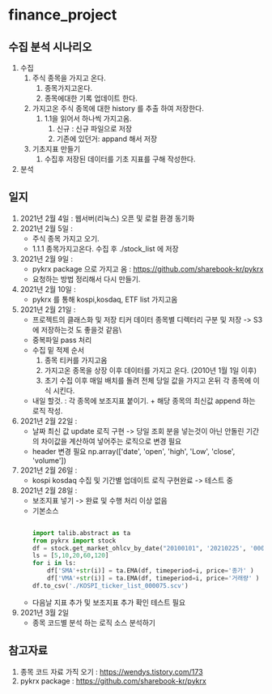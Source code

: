 # finance_project

## 수집 분석 시나리오
1. 수집
    1. 주식 종목을 가지고 온다. 
        1. 종목가지고온다.
        2. 종목에대한 기록 업데이트 한다. 
    2. 가지고온 주식 종목에 대한 history 를 추출 하여 저장한다. 
        1. 1.1을 읽어서 하나씩 가지고옴.
            1. 신규 : 신규 파일으로 저장
            2. 기존에 있던거: appand 해서 저장
    3. 기초지표 만들기 
        1. 수집후 저장된 데이터를 기초 지표를 구해 작성한다.
1. 분석

## 일지 
1. 2021년 2월 4일 : 웹서버(리눅스) 오픈 및 로컬 환경 동기화 
2. 2021년 2월 5일 : 
    - 주식 종목 가지고 오기. 
    - 1.1.1 종목가지고온다. 수집 후 ./stock_list 에 저장
3. 2021년 2월 9일 : 
    - pykrx package 으로 가지고 옴 : https://github.com/sharebook-kr/pykrx
    - 요청하는 방법 정리해서 다시 만들기. 
4. 2021년 2월 10일 :
    - pykrx 를 통해 kospi,kosdaq, ETF list 가지고옴
5. 2021년 2월 21일 : 
    - 프로젝트의 클래스화 및 저장 티커 데이터 종목별 디렉터리 구분 및 저장 -> S3에 저장하는것 도 좋을것 같음\
    - 중복파일 pass 처리  
    - 수집 밑 적제 순서 
        1. 종목 티커를 가지고옴 
        2. 가지고온 종목을 상장 이후 데이터를 가지고 온다. (2010년 1월 1일 이후)
        3. 초기 수집 이후 매일 배치를 돌려 전체 당일 값을 가지고 온뒤 각 종목에 이식 시킨다.
    - 내일 할것. : 각 종목에 보조지표 붙이기. + 해당 종목의 최신값 append 하는 로직 작성.
6. 2021년 2월 22일 :
    - 날짜 최신 값 update 로직 구현 -> 당일 조회 분을 넣는것이 아닌 안돌린 기간의 차이값을 계산하여 넣어주는 로직으로 변경 필요 
    - header 변경 필요 np.array(['date', 'open', 'high', 'Low', 'close', 'volume'])
7. 2021년 2월 26일 : 
    - kospi kosdaq 수집 및 기간별 업데이트 로직 구현완료 -> 테스트 중
8. 2021년 2월 28일 :
    - 보조지표 넣기 -> 완료 및 수행 처리 이상 없음 
    - 기본소스
        ```python
        
        import talib.abstract as ta 
        from pykrx import stock
        df = stock.get_market_ohlcv_by_date("20100101", '20210225', '000075')
        ls = [5,10,20,60,120]
        for i in ls:
            df['SMA'+str(i)] = ta.EMA(df, timeperiod=i, price='종가' )
            df['VMA'+str(i)] = ta.EMA(df, timeperiod=i, price='거래량' )
        df.to_csv('./KOSPI_ticker_list_000075.scv')   
        ```      
    - 다음날 지표 추가 및 보조지표 추가 확인 테스트 필요 
9. 2021년 3월 2일 
    - 종목 코드별 분석 하는 로직 소스 분석하기 


## 참고자료 
1. 종목 코드 자료 가직 오기 : https://wendys.tistory.com/173
2. pykrx package : https://github.com/sharebook-kr/pykrx 

